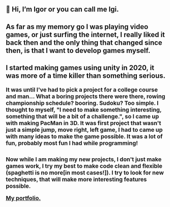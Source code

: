 <h2>👋 Hi, I’m Igor or you can call me Igi.<h2>
<p>As far as my memory go I was playing video games, or just surfing the internet, I really liked it back then and the only thing that changed since then, is that I want to develop games myself.<p>
<h2>
<p>I started making games using unity in 2020, it was more of a time killer than something serious. <p>
<small>It was until I've had to pick a project for a college course and man... What a boring projects there were there, rowing championship schedule? booring. Sudoku? Too simple. I thought to myself, "I need to make something interesting, something that will be a bit of a challenge.", so I came up with making PacMan in 3D. It was first project that wasn't just a simple jump, move right, left game, I had to came up with many ideas to make the game possible. It was a lot of fun, probably most fun I had while programming!<p>
  <h2>
<p>Now while I am making my new projects, I don't just make games work, I try my best to make code clean and flexible (spaghetti is no more[in most cases!]). I try to look for new techniques, that will make more interesting features possible.<p>
<a href = "https://igi-desu.github.io/">My portfolio.<a>

<!---
Igi-Desu/Igi-Desu is a ✨ special ✨ repository because its `README.md` (this file) appears on your GitHub profile.
You can click the Preview link to take a look at your changes.
--->

